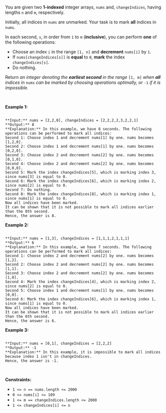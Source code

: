 You are given two **1-indexed** integer arrays, `nums` and, `changeIndices`, having lengths `n` and `m`, respectively.


Initially, all indices in `nums` are unmarked. Your task is to mark **all** indices in `nums`.


In each second, `s`, in order from `1` to `m` (**inclusive**), you can perform **one** of the following operations:


* Choose an index `i` in the range `[1, n]` and **decrement** `nums[i]` by `1`.
* If `nums[changeIndices[s]]` is **equal** to `0`, **mark** the index `changeIndices[s]`.
* Do nothing.


Return *an integer denoting the **earliest second** in the range* `[1, m]` *when **all** indices in* `nums` *can be marked by choosing operations optimally, or* `-1` *if it is impossible.*


 


**Example 1:**



```

**Input:** nums = [2,2,0], changeIndices = [2,2,2,2,3,2,2,1]
**Output:** 8
**Explanation:** In this example, we have 8 seconds. The following operations can be performed to mark all indices:
Second 1: Choose index 1 and decrement nums[1] by one. nums becomes [1,2,0].
Second 2: Choose index 1 and decrement nums[1] by one. nums becomes [0,2,0].
Second 3: Choose index 2 and decrement nums[2] by one. nums becomes [0,1,0].
Second 4: Choose index 2 and decrement nums[2] by one. nums becomes [0,0,0].
Second 5: Mark the index changeIndices[5], which is marking index 3, since nums[3] is equal to 0.
Second 6: Mark the index changeIndices[6], which is marking index 2, since nums[2] is equal to 0.
Second 7: Do nothing.
Second 8: Mark the index changeIndices[8], which is marking index 1, since nums[1] is equal to 0.
Now all indices have been marked.
It can be shown that it is not possible to mark all indices earlier than the 8th second.
Hence, the answer is 8.

```

**Example 2:**



```

**Input:** nums = [1,3], changeIndices = [1,1,1,2,1,1,1]
**Output:** 6
**Explanation:** In this example, we have 7 seconds. The following operations can be performed to mark all indices:
Second 1: Choose index 2 and decrement nums[2] by one. nums becomes [1,2].
Second 2: Choose index 2 and decrement nums[2] by one. nums becomes [1,1].
Second 3: Choose index 2 and decrement nums[2] by one. nums becomes [1,0].
Second 4: Mark the index changeIndices[4], which is marking index 2, since nums[2] is equal to 0.
Second 5: Choose index 1 and decrement nums[1] by one. nums becomes [0,0].
Second 6: Mark the index changeIndices[6], which is marking index 1, since nums[1] is equal to 0.
Now all indices have been marked.
It can be shown that it is not possible to mark all indices earlier than the 6th second.
Hence, the answer is 6.

```

**Example 3:**



```

**Input:** nums = [0,1], changeIndices = [2,2,2]
**Output:** -1
**Explanation:** In this example, it is impossible to mark all indices because index 1 isn't in changeIndices.
Hence, the answer is -1.

```

 


**Constraints:**


* `1 <= n == nums.length <= 2000`
* `0 <= nums[i] <= 109`
* `1 <= m == changeIndices.length <= 2000`
* `1 <= changeIndices[i] <= n`


